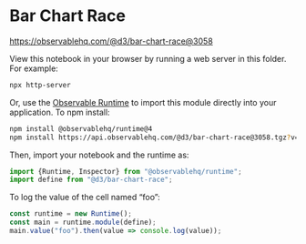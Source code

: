 # Bar Chart Race

https://observablehq.com/@d3/bar-chart-race@3058

View this notebook in your browser by running a web server in this folder. For
example:

~~~sh
npx http-server
~~~

Or, use the [Observable Runtime](https://github.com/observablehq/runtime) to
import this module directly into your application. To npm install:

~~~sh
npm install @observablehq/runtime@4
npm install https://api.observablehq.com/@d3/bar-chart-race@3058.tgz?v=3
~~~

Then, import your notebook and the runtime as:

~~~js
import {Runtime, Inspector} from "@observablehq/runtime";
import define from "@d3/bar-chart-race";
~~~

To log the value of the cell named “foo”:

~~~js
const runtime = new Runtime();
const main = runtime.module(define);
main.value("foo").then(value => console.log(value));
~~~
